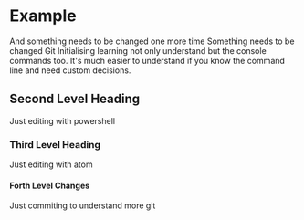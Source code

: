 
# Example

And something needs to be changed one more time
Something needs to be changed
Git Initialising
learning not only understand but the console commands too.
It's much easier to understand if you know the command line and need custom decisions.

## Second Level Heading

Just editing with powershell

### Third Level Heading

Just editing with atom

#### Forth Level Changes

Just commiting to understand more git
